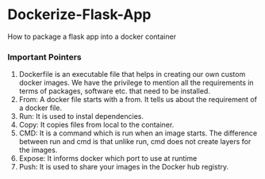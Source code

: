 # Dockerize-Flask-App
How to package a flask app into a docker container

### Important Pointers
1. Dockerfile is an executable file that helps in creating our own custom docker images. We have the privilege to mention all the requirements 
in terms of packages, software etc. that need to be installed. 
2. From: A docker file starts with a from. It tells us about the requirement of a docker file.
3. Run: It is used to instal dependencies.
4. Copy: It copies files from local to the container.
5. CMD: It is a command which is run when an image starts. The difference between run and cmd is that unlike run, cmd does not create layers for the images.
6. Expose: It informs docker which port to use at runtime
7. Push: It is used to share your images in the Docker hub registry.

